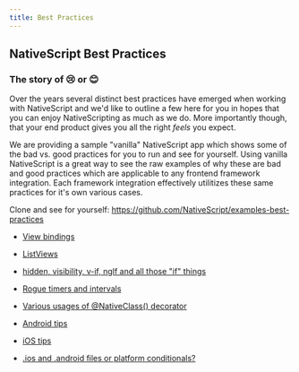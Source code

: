 ```yaml
---
title: Best Practices
---
```


## NativeScript Best Practices

### The story of 😢 or 😊

Over the years several distinct best practices have emerged when working with NativeScript and we'd like to outline a few here for you in hopes that you can enjoy NativeScripting as much as we do. More importantly though, that your end product gives you all the right _feels_ you expect.

We are providing a sample "vanilla" NativeScript app which shows some of the bad vs. good practices for you to run and see for yourself.
Using vanilla NativeScript is a great way to see the raw examples of why these are bad and good practices which are applicable to any frontend framework integration. Each framework integration effectively utilitizes these same practices for it's own various cases.

Clone and see for yourself: https://github.com/NativeScript/examples-best-practices

- [View bindings](view-bindings.md)

- [ListViews](listviews.md)

- [hidden, visibility, v-if, ngIf and all those "if" things](if-things.md)

- [Rogue timers and intervals](rogue-timers.md)

- [Various usages of @NativeClass() decorator](native-class.md)

- [Android tips](android-tips.md)

- [iOS tips](ios-tips.md)

- [.ios and .android files or platform conditionals?](platform-file-split-or-not.md)
